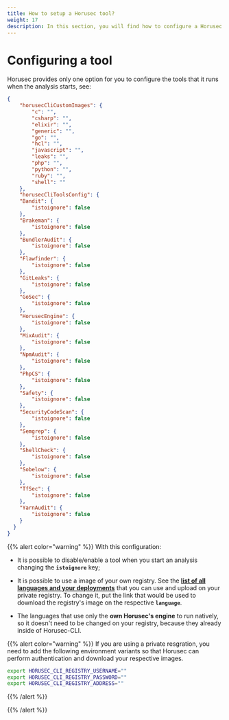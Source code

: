 ```yaml
---
title: How to setup a Horusec tool?
weight: 17
description: In this section, you will find how to configure a Horusec tool.
---
```


# **Configuring a tool**

Horusec provides only one option for you to configure the tools that it runs when the analysis starts, see:

```json
{
    "horusecCliCustomImages": {
        "c": "",
        "csharp": "",
        "elixir": "",
        "generic": "",
        "go": "",
        "hcl": "",
        "javascript": "",
        "leaks": "",
        "php": "",
        "python": "",
        "ruby": "",
        "shell": ""
    },
    "horusecCliToolsConfig": {
    "Bandit": {
        "istoignore": false
    },
    "Brakeman": {
        "istoignore": false
    },
    "BundlerAudit": {
        "istoignore": false
    },
    "Flawfinder": {
        "istoignore": false
    },
    "GitLeaks": {
        "istoignore": false
    },
    "GoSec": {
        "istoignore": false
    },
    "HorusecEngine": {
        "istoignore": false
    },
    "MixAudit": {
        "istoignore": false
    },
    "NpmAudit": {
        "istoignore": false
    },
    "PhpCS": {
        "istoignore": false
    },
    "Safety": {
        "istoignore": false
    },
    "SecurityCodeScan": {
        "istoignore": false
    },
    "Semgrep": {
        "istoignore": false
    },
    "ShellCheck": {
        "istoignore": false
    },
    "Sobelow": {
        "istoignore": false
    },
    "TfSec": {
        "istoignore": false
    },
    "YarnAudit": {
        "istoignore": false
    }
  }
}
```

{{% alert color="warning" %}}
With this configuration:

* It is possible to disable/enable a tool when you start an analysis changing the **`istoignore`** key;

* It is possible to use a image of your own registry. See the [**list of all languages and your deployments**](https://github.com/ZupIT/horusec/tree/master/horusec-cli/internal/services/formatters) that you can use and upload on your private registry. To change it, put the link that would be used to download the registry's image on the respective **`language`**.

* The languages that use only the **own Horusec's engine** to run natively, so it doesn't need to be changed on your registry, because they already inside of Horusec-CLI.

{{% alert color="warning" %}}
If you are using a private resgration, you need to add the following environment variants so that Horusec can perform authentication and download your respective images.
```bash
export HORUSEC_CLI_REGISTRY_USERNAME=""
export HORUSEC_CLI_REGISTRY_PASSWORD=""
export HORUSEC_CLI_REGISTRY_ADDRESS=""
```
{{% /alert %}}

{{% /alert %}}